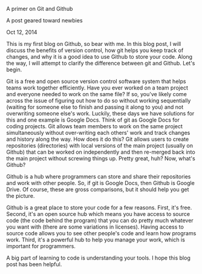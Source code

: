 
A primer on Git and Github

A post geared toward newbies

Oct 12, 2014 

This is my first blog on Github, so bear with me.  In this blog post, I will discuss the benefits of version control, how git helps you keep track of changes, and why it is a good idea to use Github to store your code.  Along the way, I will attempt to clarify the difference between git and Github.  Let's begin.

Git is a free and open source version control software system that helps teams work together efficiently.  Have you ever worked on a team project and everyone needed to work on the same file?  If so, you've likely come across the issue of figuring out how to do so without working sequentially (waiting for someone else to finish and passing it along to you) and not overwriting someone else's work.  Luckily, these days we have solutions for this and one example is Google Docs.  Think of git as Google Docs for coding projects.  Git allows team members to work on the same project simultaneously without over-writing each others' work and track changes and history along the way.  How does it do this?  Git allows users to create repositories (directories) with local versions of the main project (usually on Github) that can be worked on independently and then re-merged back into the main project without screwing things up.  Pretty great, huh?  Now, what's Github?  

Github is a hub where programmers can store and share their repositories and work with other people.  So, if git is Google Docs, then Github is Google Drive.  Of course, these are gross comparisons, but it should help you get the picture. 

Github is a great place to store your code for a few reasons.  First, it's free.  Second, it's an open source hub which means you have access to source code (the code behind the program) that you can do pretty much whatever you want with (there are some variations in licenses).  Having access to source code allows you to see other people's code and learn how programs work. Third, it's a powerful hub to help you manage your work, which is important for programmers.

A big part of learning to code is understanding your tools.  I hope this blog post has been helpful.



